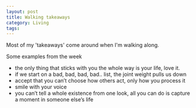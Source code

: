 ```yaml
---
layout: post
title: Walking takeaways
category: Living
tags:
---
```

Most of my 'takeaways' come around when I'm walking along.

Some examples from the week
- the only thing that sticks with you the whole way is your life, love it.
- if we start on a bad, bad, bad, bad.. list, the joint weight pulls us down
- accept that you can’t choose how others act, only how you process it
- smile with your voice <!--(link to passive aggressive...)--->
- you can’t tell a whole existence from one look, all you can do is capture a moment in someone else’s life <!--_(link to a blogpost about categorising people into types and why we do it? (for simplicity? to know how to respond to that person and thus to reduce thinking))_-->
